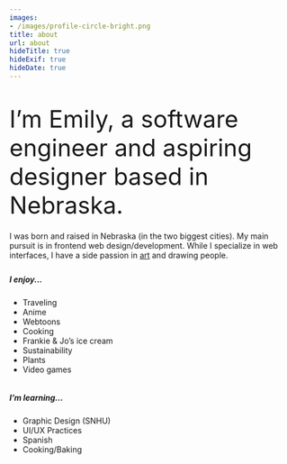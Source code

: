 ```yaml
---
images:
- /images/profile-circle-bright.png
title: about
url: about
hideTitle: true
hideExif: true
hideDate: true
---
```


<div align="left-aligned">
	<p style="font-size: 3em; margin-bottom: .5em"> I’m Emily, a software engineer and aspiring designer based in Nebraska.</p>
	<p style="margin-bottom: .5em"> I was born and raised in Nebraska (in the two biggest cities). My main pursuit is in frontend web design/development. While I specialize in web interfaces, I have a side passion in <a target="_blank" href="https://emily5.com/tags/art/" style="color: var(--main);" onmouseover="this.style.color='var(--dark)'" onmouseout="this.style.color='var(--main)'">art</a> and drawing people.</p>
	<div class="row">
		<div class="column">
			<h5>I enjoy...</h5>
			<ul>
				<li>Traveling</li>
				<li>Anime</li>
				<li>Webtoons</li>
				<li>Cooking</li>
				<li>Frankie & Jo’s ice cream</li>
				<li>Sustainability</li>
				<li>Plants</li>
				<li>Video games</li>
			</ul>
		</div>
		<div class="column">
			<h5>I’m learning...</h5>
			<ul>
				<li>Graphic Design (SNHU)</li>
				<li>UI/UX Practices</li>
				<li>Spanish</li>
				<li>Cooking/Baking</li>
			</ul>
		</div>
	</div>
</div>